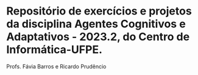 # Repositório de exercícios e projetos da disciplina Agentes Cognitivos e Adaptativos - 2023.2, do Centro de Informática-UFPE.
Profs. Fávia Barros e Ricardo Prudêncio
